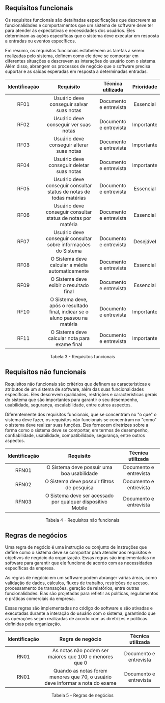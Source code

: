 ## Requisitos funcionais
Os requisitos funcionais são detalhadas especificações que descrevem as funcionalidades e comportamentos que um sistema de software deve ter para atender às expectativas e necessidades dos usuários. Eles determinam as ações específicas que o sistema deve executar em resposta a entradas ou eventos específicos.

Em resumo, os requisitos funcionais estabelecem as tarefas a serem realizadas pelo sistema, definem como ele deve se comportar em diferentes situações e descrevem as interações do usuário com o sistema. Além disso, abrangem os processos de negócio que o software precisa suportar e as saídas esperadas em resposta a determinadas entradas.

<center>

| Identificação | Requisito | Técnica utilizada | Prioridade  |
| :-----------: | :--------------------------------------------------: | :---------------: | :---------: |
| RF01 | Usuário deve conseguir salvar suas notas | Documento e entrevista | Essencial |
| RF02 | Usuário deve conseguir ver suas notas | Documento e entrevista | Importante |
| RF03 | Usuário deve conseguir alterar suas notas | Documento e entrevista | Importante |
| RF04 | Usuário deve conseguir deletar suas notas | Documento e entrevista | Importante |
| RF05 | Usuário deve conseguir consultar status de notas de todas matérias | Documento e entrevista | Essencial |
| RF06 | Usuário deve conseguir consultar status de notas por matéria | Documento e entrevista | Essencial |
| RF07 | Usuário deve conseguir consultar sobre informações do Sistema | Documento e entrevista | Desejável |
| RF08 | O Sistema deve calcular a média automaticamente | Documento e entrevista | Essencial |
| RF09 | O Sistema deve exibir o resultado final | Documento e entrevista | Essencial |
| RF10 | O Sistema deve, após o resultado final, indicar se o aluno passou na matéria | Documento e entrevista | Importante |
| RF11 | O Sistema deve calcular nota para exame final | Documento e entrevista | Importante |

</center>

<figcaption style="text-align: center">Tabela 3 - Requisitos funcionais</figcaption>

## Requisitos não funcionais
Requisitos não funcionais são critérios que definem as características e atributos de um sistema de software, além das suas funcionalidades específicas. Eles descrevem qualidades, restrições e características gerais do sistema que são importantes para garantir o seu desempenho, usabilidade, segurança, escalabilidade, entre outros aspectos.

Diferentemente dos requisitos funcionais, que se concentram no "o que" o sistema deve fazer, os requisitos não funcionais se concentram no "como" o sistema deve realizar suas funções. Eles fornecem diretrizes sobre a forma como o sistema deve se comportar, em termos de desempenho, confiabilidade, usabilidade, compatibilidade, segurança, entre outros aspectos.

<center>

| Identificação | Requisito | Técnica utilizada | 
| :-----------: | :-------: | :-------: |   
| RFN01 | O Sistema deve possuir uma boa usabilidade | Documento e entrevista |
| RFN02 | O Sistema deve possuir filtros de pesquisa | Documento e entrevista |
| RFN03 | O Sistema deve ser acessado por qualquer dispositivo Mobile | Documento e entrevista |

</center>

<figcaption style="text-align: center">Tabela 4 - Requisitos não funcionais</figcaption>

## Regras de negócios
Uma regra de negócio é uma instrução ou conjunto de instruções que define como o sistema deve se comportar para atender aos requisitos e objetivos de negócio da organização. Essas regras são implementadas no software para garantir que ele funcione de acordo com as necessidades específicas da empresa.

As regras de negócio em um software podem abranger várias áreas, como validação de dados, cálculos, fluxos de trabalho, restrições de acesso, processamento de transações, geração de relatórios, entre outras funcionalidades. Elas são projetadas para refletir as políticas, regulamentos e práticas comerciais da empresa.

Essas regras são implementadas no código do software e são ativadas e executadas durante a interação do usuário com o sistema, garantindo que as operações sejam realizadas de acordo com as diretrizes e políticas definidas pela organização.

<center>

| Identificação | Regra de negócio | Técnica utilizada | 
| :-----------: | :-------: | :-------: |   
| RN01 | As notas não podem ser maiores que 100 e menores que 0 | Documento e entrevista |
| RN01 | Quando as notas forem menores que 70, o usuário deve informar a nota do exame | Documento e entrevista |

</center>

<figcaption style="text-align: center">Tabela 5 - Regras de negócios</figcaption>